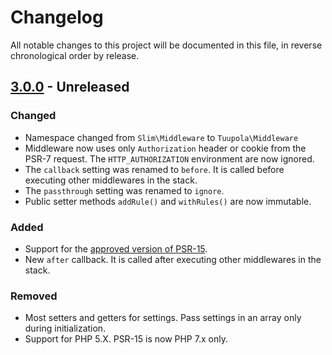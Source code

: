 # Changelog

All notable changes to this project will be documented in this file, in reverse chronological order by release.

## [3.0.0](https://github.com/tuupola/slim-jwt-auth/compare/3.0.0-rc.4...2.3.3) - Unreleased
### Changed
- Namespace changed from `Slim\Middleware` to `Tuupola\Middleware`
- Middleware now uses only `Authorization` header or cookie from the PSR-7 request. The `HTTP_AUTHORIZATION` environment are now ignored.
- The `callback` setting was renamed to `before`. It is called before executing other middlewares in the stack.
- The `passthrough` setting was renamed to `ignore`.
- Public setter methods `addRule()` and `withRules()` are now immutable.

### Added
- Support for the [approved version of PSR-15](https://github.com/php-fig/http-server-middleware).
- New `after` callback. It is called after executing other middlewares in the stack.

### Removed
- Most setters and getters for settings. Pass settings in an array only during initialization.
- Support for PHP 5.X. PSR-15 is now PHP 7.x only.

